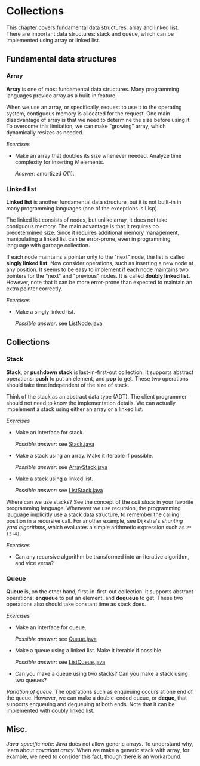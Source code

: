 # Collections

This chapter covers fundamental data structures: array and linked list.
There are important data structures: stack and queue, which can be implemented using array or linked list.

## Fundamental data structures

### Array

**Array** is one of most fundamental data structures.
Many programming languages provide array as a built-in feature.

When we use an array, or specifically, request to use it to the operating system,
contiguous memory is allocated for the request.
One main disadvantage of array is that we need to determine the size before using it.
To overcome this limitation, we can make "growing" array, which dynamically resizes as needed.

*Exercises*

- Make an array that doubles its size whenever needed. Analyze time complexity for inserting $N$ elements.

  *Answer*: amortized $O(1)$.

### Linked list

**Linked list** is another fundamental data structure, but it is not built-in in many programming languages (one of the exceptions is Lisp).

The linked list consists of nodes, but unlike array, it does not take contiguous memory.
The main advantage is that it requires no predetermined size.
Since it requires additional memory management, manipulating a linked list can be error-prone, even in programming language with garbage collection.

If each node maintains a pointer only to the "next" node, the list is called **singly linked list**.
Now consider operations, such as inserting a new node at any position.
It seems to be easy to implement if each node maintains two pointers for the "next" and "previous" nodes.
It is called **doubly linked list**.
However, note that it can be more error-prone than expected to maintain an extra pointer correctly.

*Exercises*

- Make a singly linked list.

  *Possible answer*: see [ListNode.java](../src/ListNode.java)

## Collections

### Stack

**Stack**, or **pushdown stack** is last-in-first-out collection.
It supports abstract operations: **push** to put an element, and **pop** to get.
These two operations should take time independent of the size of stack.

Think of the stack as an abstract data type (ADT).
The client programmer should not need to know the implementation details.
We can actually impelement a stack using either an array or a linked list.

*Exercises*

- Make an interface for stack.

  *Possible answer*: see [Stack.java](../src/Stack.java)

- Make a stack using an array. Make it iterable if possible.

  *Possible answer*: see [ArrayStack.java](../src/ArrayStack.java)

- Make a stack using a linked list.

  *Possible answer*: see [ListStack.java](../src/ListStack.java)

Where can we use stacks?
See the concept of the *call stack* in your favorite programming language.
Whenever we use recursion, the programming lauguage implicitly use a stack data structure,
to remember the calling position in a recursive call.
For another example, see Dijkstra's *shunting yard algorithms*, which evaluates a simple arithmetic expression such as `2*(3+4)`.

*Exercises*

- Can any recursive algorithm be transformed into an iterative algorithm, and vice versa?

### Queue

**Queue** is, on the other hand, first-in-first-out collection.
It supports abstract operations: **enqueue** to put an element, and **dequeue** to get.
These two operations also should take constant time as stack does.

*Exercises*

- Make an interface for queue.

  *Possible answer*: see [Queue.java](../src/Queue.java)

- Make a queue using a linked list. Make it iterable if possible.

  *Possible answer*: see [ListQueue.java](../src/ListQueue.java)

- Can you make a queue using two stacks? Can you make a stack using two queues?

*Variation of queue*: The operations such as enqueuing occurs at one end of the queue.
However, we can make a double-ended queue, or **deque**, that supports enqueuing and dequeuing at both ends.
Note that it can be implemented with doubly linked list.

## Misc.

*Java-specific note*: Java does not allow generic arrays.
To understand why, learn about *covariant array*.
When we make a generic stack with array, for example, we need to consider this fact, though there is an workaround.
